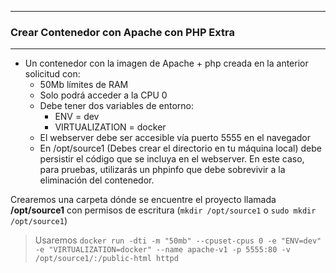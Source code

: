 --------------------------------------------------------------------------

### Crear Contenedor con Apache con PHP Extra

--------------------------------------------------------------------------

- Un contenedor con la imagen de Apache + php creada en la anterior solicitud con:
  * 50Mb límites de RAM
  * Solo podrá acceder a la CPU 0
   * Debe tener dos variables de entorno:
      * ENV = dev
      * VIRTUALIZATION = docker
  * El webserver debe ser accesible vía puerto 5555 en el navegador
  * En /opt/source1 (Debes crear el directorio en tu máquina local) debe persistir el código que se incluya en el webserver. En este caso, para pruebas, utilizarás un phpinfo que debe sobrevivir a la eliminación del contenedor.

Crearemos una carpeta dónde se encuentre el proyecto llamada **/opt/source1** con permisos de escritura (`mkdir /opt/source1` o `sudo mkdir /opt/source1`)

> Usaremos `docker run -dti -m "50mb" --cpuset-cpus 0 -e "ENV=dev" -e "VIRTUALIZATION=docker" --name apache-v1 -p 5555:80 -v /opt/source1/:/public-html httpd`


